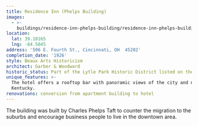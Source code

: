 ```yaml
---
title: Residence Inn (Phelps Building)
images:
  - >-
    buildings/residence-inn-phelps-building/residence-inn-phelps-building-0_j5awpc
location:
  lat: 39.10165
  lng: -84.5045
address: '506 E. Fourth St., Cincinnati, OH  45202'
completion_date: '1926'
style: Beaux Arts Historicism
architect: Garber & Woodward
historic_status: Part of the Lytle Park Historic District listed on the NRHP in 1976.
unique_features: >-
  The hotel offers a rooftop bar with panoramic views of the city and northern
  Kentucky.
renovations: conversion from apartment building to hotel
---
```


The building was built by Charles Phelps Taft to counter the migration to the suburbs and encourage business people to live in the downtown area.
